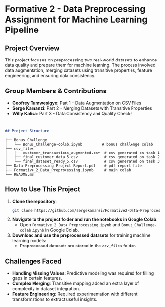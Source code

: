 # Formative 2 - Data Preprocessing Assignment for Machine Learning Pipeline

## Project Overview
This project focuses on preprocessing two real-world datasets to enhance data quality and prepare them for machine learning. The process involved data augmentation, merging datasets using transitive properties, feature engineering, and ensuring data consistency.

## Group Members & Contributions
- **Geofrey Tumwesigye**: Part 1 - Data Augmentation on CSV Files
- **Serge Kamanzi**: Part 2 - Merging Datasets with Transitive Properties
- **Willy Kalisa**: Part 3 - Data Consistency and Quality Checks

```markdown


## Project Structure
```
```
├── Bonus Challenge
│   └── Bonus_Challenge-colab.ipynb         # bonus challenge colab
├── csv_files
│   ├── customer_transactions_augmented.csv  # csv generated on task 1
│   ├── final_customer_data_5.csv            # csv generated on task 2
│   └── final_dataset_ready_5.csv            # csv generated on task 3
├── Data Preprocessing Project Report.pdf    # pdf report file
├── Formative_2_Data_Preprocessing.ipynb     # main colab
└── README.md
```

## How to Use This Project
1. **Clone the repository**:
    ```bash
    git clone https://github.com/sergekamanzi/Formative2-Data-Preprocessing
    ```
2. **Navigate to the project folder and run the notebooks in Google Colab**:
    - Open `Formative_2_Data_Preprocessing.ipynb` and `Bonus_Challenge-colab.ipynb` in Google Colab.
3. **Download and use the preprocessed datasets** for training machine learning models:
    - Preprocessed datasets are stored in the `csv_files` folder.

## Challenges Faced
- **Handling Missing Values**: Predictive modeling was required for filling gaps in certain features.
- **Complex Merging**: Transitive mapping added an extra layer of complexity in dataset integration.
- **Feature Engineering**: Required experimentation with different transformations to extract useful insights.
```

